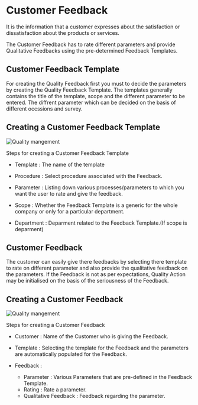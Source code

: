 # Customer Feedback

 It is the information that a customer expresses about the satisfaction or dissatisfaction about the products or services.

 The Customer Feedback has to rate different parameters and provide Qualitative Feedbacks using the pre-determined Feedback Templates.

## Customer Feedback Template
 
 For creating the Quality Feedback first you must to decide the parameters by creating the Quality Feedback Template. The templates generally contains the title of the template, scope and the different parameter to be entered. The diffrent parameter which can be decided on the basis of different occssions and survey.

## Creating a Customer Feedback Template

 <img class="screenshot" alt="Quality mangement" src="{{docs_base_url}}/assets/img/quality-management/feedback_template.png">

 Steps for creating a Customer Feedback Template

 * Template : The name of the template 

 * Procedure : Select procedure associated with the Feedback.

 * Parameter : Listing down various processes/parameters to which you want the user to rate and give the feedback.

 * Scope : Whether the Feedback Template is a generic for the whole company or only for a particular department.

 * Department : Deparment related to the Feedback Template.(If scope is deparment)

## Customer Feedback

 The customer can easily give there feedbacks by selecting there template to rate on different parameter and also provide the qualitative feedback on the parameters.
 If the Feedback is not as per expectations, Quality Action may be initialised on the basis of the seriousness of the Feedback.

## Creating a Customer Feedback

 <img class="screenshot" alt="Quality mangement" src="{{docs_base_url}}/assets/img/quality-management/feedback.png">

 Steps for creating a Customer Feedback

 * Customer : Name of the Customer who is giving the Feedback.

 * Template : Selecting the template for the Feedback and the parameters are automatically populated for the Feedback.

 * Feedback : 
    
    - Parameter : Various Parameters that are pre-defined in the Feedback Template.
    - Rating : Rate a parameter.
    - Qualitative Feedback : Feedback regarding the parameter.